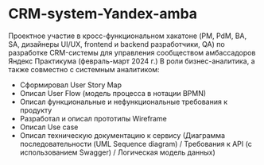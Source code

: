 # CRM-system-Yandex-amba
Проектное участие в кросс-функциональном хакатоне (PM, PdM, BA, SA, дизайнеры UI/UX, frontend и backend разработчики, QA) по разработке CRM-системы для управления сообществом амбассадоров Яндекс Практикума (февраль-март 2024 г.) 
В роли бизнес-аналитика, а также совместно с системным аналитиком:
- Сформировал User Story Map
- Описал User Flow (модель процесса в нотации BPMN)
- Описал функциональные и нефункциональные требования к продукту
- Разработал и описал прототипы Wireframe
- Описал Use case 
- Описал техническую документацию к сервису (Диаграмма последовательности (UML Sequence diagram) / Требования к API (с использованием Swagger) / Логическая модель данных)
